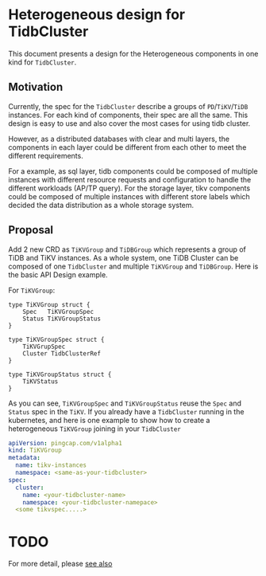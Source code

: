 # Heterogeneous design for TidbCluster

This document presents a design for the Heterogeneous components in one kind for `TidbCluster`.

## Motivation

Currently, the spec for the `TidbCluster` describe a groups of `PD`/`TiKV`/`TiDB` instances. For each kind of components, 
their spec are all the same. This design is easy to use and also cover the most cases for using tidb cluster.

However, as a distributed databases with clear and multi layers, the components in each layer could be different from 
each other to meet the different requirements.

For a example, as sql layer, tidb components could be composed of multiple instances with different resource requests 
and configuration to handle the different workloads (AP/TP query). For the storage layer, tikv components could be 
composed of multiple instances with different store labels which decided the data distribution as a whole storage system.

## Proposal

Add 2 new CRD as `TiKVGroup` and `TiDBGroup` which represents a group of TiDB and TiKV instances. As a whole system, one
TiDB Cluster can be composed of one `TidbCluster` and multiple `TiKVGroup` and `TiDBGroup`. Here is the basic API Design 
example.

For `TiKVGroup`:

```golang
type TiKVGroup struct {
	Spec   TiKVGroupSpec
	Status TiKVGroupStatus
}

type TiKVGroupSpec struct {
    TiKVGrupSpec
    Cluster TidbClusterRef
}

type TiKVGroupStatus struct {
    TiKVStatus
}
```

As you can see, `TiKVGroupSpec` and `TiKVGroupStatus` reuse the `Spec` and `Status` spec in the `TiKV`. If you already
have a `TidbCluster` running in the kubernetes, and here is one example to show how to create a heterogeneous `TiKVGroup`
joining in your `TidbCluster`

```yaml
apiVersion: pingcap.com/v1alpha1
kind: TiKVGroup
metadata:
  name: tikv-instances
  namespace: <same-as-your-tidbcluster>
spec:
  cluster:
    name: <your-tidbcluster-name>
    namespace: <your-tidbcluster-namepace>
  <some tikvspec.....>
```


# TODO

For more detail, please [see also](https://docs.google.com/document/d/1MV2bcsCjyYvfCCtwyc8-E18Z69qP_3-FKztpGj4ByEg/edit?usp=sharing)